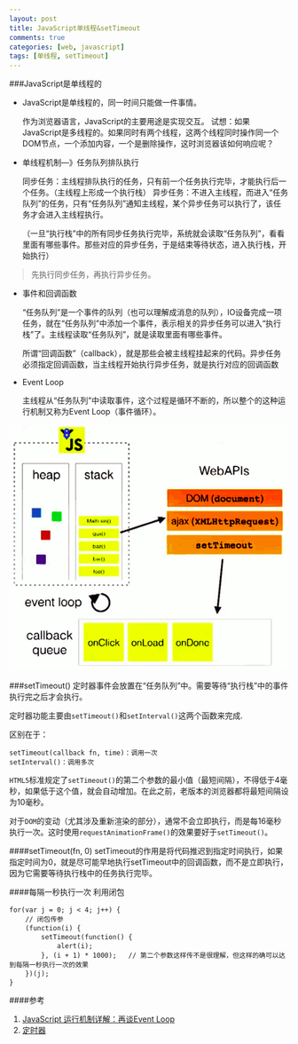 ```yaml
---
layout: post
title: JavaScript单线程&setTimeout
comments: true
categories: [web, javascript]
tags: [单线程, setTimeout]
---
```


###JavaScript是单线程的
* JavaScript是单线程的，同一时间只能做一件事情。

	作为浏览器语言，JavaScript的主要用途是实现交互。
	试想：如果JavaScript是多线程的。如果同时有两个线程，这两个线程同时操作同一个DOM节点，一个添加内容，一个是删除操作，这时浏览器该如何响应呢？

* 单线程机制—》任务队列排队执行

	同步任务：主线程排队执行的任务，只有前一个任务执行完毕，才能执行后一个任务。（主线程上形成一个执行栈）
	异步任务：不进入主线程，而进入“任务队列”的任务，只有“任务队列”通知主线程，某个异步任务可以执行了，该任务才会进入主线程执行。
	
	（一旦“执行栈”中的所有同步任务执行完毕，系统就会读取“任务队列”，看看里面有哪些事件。那些对应的异步任务，于是结束等待状态，进入执行栈，开始执行）

> 先执行同步任务，再执行异步任务。

<!--more-->
* 事件和回调函数

	“任务队列”是一个事件的队列（也可以理解成消息的队列），IO设备完成一项任务，就在“任务队列”中添加一个事件，表示相关的异步任务可以进入“执行栈”了。主线程读取“任务队列”，就是读取里面有哪些事件。
	
	所谓“回调函数”（callback），就是那些会被主线程挂起来的代码。异步任务必须指定回调函数，当主线程开始执行异步任务，就是执行对应的回调函数


* Event Loop

    主线程从“任务队列”中读取事件，这个过程是循环不断的，所以整个的这种运行机制又称为Event Loop（事件循环）。

![eventloop](/assets/img/eventloop.png)  

###setTimeout()
定时器事件会放置在“任务队列”中。需要等待“执行栈”中的事件执行完之后才会执行。

定时器功能主要由`setTimeout()`和`setInterval()`这两个函数来完成.

区别在于：

	setTimeout(callback fn, time)：调用一次
    setInterval()：调用多次

`HTML5`标准规定了`setTimeout()`的第二个参数的最小值（最短间隔），不得低于4毫秒，如果低于这个值，就会自动增加。在此之前，老版本的浏览器都将最短间隔设为10毫秒。

对于`DOM`的变动（尤其涉及重新渲染的部分），通常不会立即执行，而是每16毫秒执行一次。这时使用`requestAnimationFrame()`的效果要好于`setTimeout()`。

####setTimeout(fn, 0)
setTimeout的作用是将代码推迟到指定时间执行，如果指定时间为0，就是尽可能早地执行setTimeout中的回调函数，而不是立即执行，因为它需要等待执行栈中的任务执行完毕。

####每隔一秒执行一次
利用闭包

	for(var j = 0; j < 4; j++) {
		// 闭包传参
	    (function(i) {
	        setTimeout(function() {
	            alert(i);  
	        }, (i + 1) * 1000);   // 第二个参数这样传不是很理解，但这样的确可以达到每隔一秒执行一次的效果
	    })(j);
	}


####参考
1. [JavaScript 运行机制详解：再谈Event Loop](http://www.ruanyifeng.com/blog/2014/10/event-loop.html)
2. [定时器](http://javascript.ruanyifeng.com/bom/timer.html)
